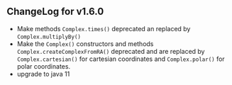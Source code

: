## ChangeLog for v1.6.0
- Make methods `Complex.times()` deprecated an replaced by `Complex.multiplyBy()`
- Make the `Complex()` constructors and methods `Complex.createComplexFromRA()` deprecated and are replaced by 
`Complex.cartesian()` for cartesian coordinates and `Complex.polar()` for polar coordinates.
- upgrade to java 11